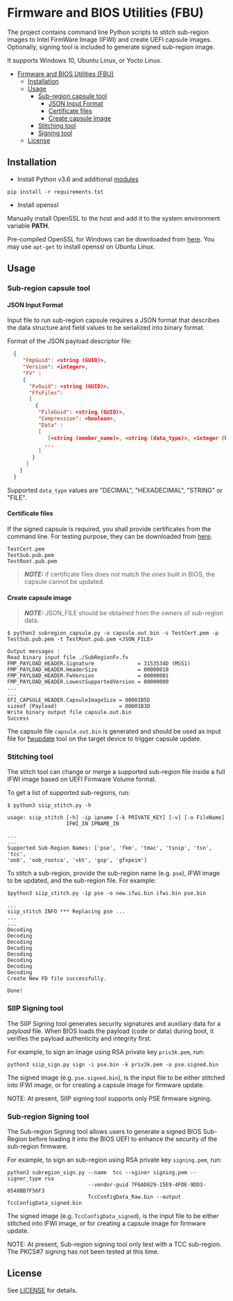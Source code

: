 # Firmware and BIOS Utilities (FBU)

The project contains command line Python scripts to stitch sub-region images to Intel FirmWare Image (IFWI) and create UEFI capsule images. Optionally, signing tool is
included to generate signed sub-region image.

It supports Windows 10, Ubuntu Linux, or Yocto Linux.

- [Firmware and BIOS Utilities (FBU)](#firmware-and-bios-utilities-fbu)
  - [Installation](#installation)
  - [Usage](#usage)
    - [Sub-region capsule tool](#sub-region-capsule-tool)
      - [JSON Input Format](#json-input-format)
      - [Certificate files](#certificate-files)
      - [Create capsule image](#create-capsule-image)
    - [Stitching tool](#stitching-tool)
    - [Signing tool](#signing-tool)
  - [License](#license)


## Installation

* Install Python v3.6 and additional [modules](requirements.txt)

```
pip install -r requirements.txt
```

* Install openssl

Manually install OpenSSL to the host and add it to the system environment variable **PATH**.

Pre-compiled OpenSSL for Windows can be downloaded from [here](https://wiki.openssl.org/index.php/Binaries). You may use `apt-get` to install openssl on Ubuntu Linux.

## Usage

### Sub-region capsule tool

#### JSON Input Format

Input file to run sub-region capsule requires a JSON format that describes the data structure and field values to be serialized into binary format.

Format of the JSON payload descriptor file:

```json
  {
     "FmpGuid": <string (GUID)>,
     "Version": <integer>,
     "FV" :
     {
       "FvGuid": <string (GUID)>,
       "FfsFiles":
       [
         {
          "FileGuid": <string (GUID)>,
          "Compression": <boolean>,
          "Data" :
          [
             [<string (member_name)>, <string (data_type)>, <integer (byte_size)>, <integer|string (member_value)>],
            ...
          ]
        }
      ]
    }
  }
```

Supported `data_type` values are "DECIMAL", "HEXADECIMAL", "STRING" or "FILE".

#### Certificate files

If the signed capsule is required, you shall provide certificates from the command line. For testing purpose, they can be downloaded from [here](https://github.com/tianocore/edk2/tree/master/BaseTools/Source/Python/Pkcs7Sign).

```
TestCert.pem
TestSub.pub.pem
TestRoot.pub.pem
```

> **_NOTE:_** if certificate files does not match the ones built in BIOS, the capsule cannot be updated.


#### Create capsule image

> **_NOTE:_** JSON_FILE should be obtained from the owners of sub-region data.


```shell
$ python3 subregion_capsule.py -o capsule.out.bin -s TestCert.pem -p TestSub.pub.pem -t TestRoot.pub.pem <JSON_FILE>

Output messages :
Read binary input file ./SubRegionFv.fv
FMP_PAYLOAD_HEADER.Signature              = 3153534D (MSS1)
FMP_PAYLOAD_HEADER.HeaderSize             = 00000010
FMP_PAYLOAD_HEADER.FwVersion              = 00000001
FMP_PAYLOAD_HEADER.LowestSupportedVersion = 00000000
...
...
EFI_CAPSULE_HEADER.CapsuleImageSize = 00001B5D
sizeof (Payload)                    = 00001B3D
Write binary output file capsule.out.bin
Success
```

The capsule file `capsule.out.bin` is generated and should be used as input file for [fwupdate](https://github.com/rhboot/fwupdate) tool on the target device to trigger capsule update.

### Stitching tool

The stitch tool can change or merge a supported sub-region file inside a full IFWI image based on UEFI Firmware Volume format.

To get a list of supported sub-regions, run:

```
$ python3 siip_stitch.py -h

usage: siip_stitch [-h] -ip ipname [-k PRIVATE_KEY] [-v] [-o FileName]
                   IFWI_IN IPNAME_IN

...
...
Supported Sub-Region Names: ['pse', 'fkm', 'tmac', 'tsnip', 'tsn', 'tcc',
'oob', 'oob_rootca', 'vbt', 'gop', 'gfxpeim']
```

To stitch a sub-region, provide the sub-region name (e.g. `pse`), IFWI image to be updated, and the sub-region file. For example:

```
$python3 siip_stitch.py -ip pse -o new.ifwi.bin ifwi.bin pse.bin

...
siip_stitch INFO *** Replacing pse ...
...
...
Decoding
Decoding
Decoding
Decoding
Decoding
Decoding
Decoding
Decoding
Create New FD file successfully.

Done!

```

### SIIP Signing tool

The SIIP Signing tool generates security signatures and auxiliary data for a _payload_ file. When BIOS loads the payload (code or data) during boot, it verifies the payload authenticity and integrity first.

For example, to sign an image using RSA private key `priv3k.pem`, run:

```
python3 siip_sign.py sign -i pse.bin -k priv3k.pem -o pse.signed.bin
```

The signed image (e.g. `pse.signed.bin`), is the input file to be either stitched into IFWI image, or for creating a capsule image for firmware update.

NOTE: At present, SIIP signing tool supports only PSE firmware signing.

### Sub-region Signing tool

The Sub-region Signing tool allows users to generate a signed BIOS Sub-Region before loading it into the BIOS UEFI to enhance the security of the sub-region firmware.

For example, to sign an sub-region using RSA private key `signing.pem`, run:

```
python3 subregion_sign.py --name  tcc --sginer signing.pem --signer_type rsa
                          --vendor-guid 7F6AD829-15E9-4FDE-9DD3-0548BB7F56F3
                          TccConfigData_Raw.bin --output TccConfigData_signed.bin

```

The signed image (e.g. `TccConfigData_signed`), is the input file to be either stitched into IFWI image, or for creating a capsule image for firmware update.

NOTE: At present, Sub-region signing tool only test with a TCC sub-region. The PKCS#7 signing has not been tested at this time.

## License

See [LICENSE](LICENSE) for details.
